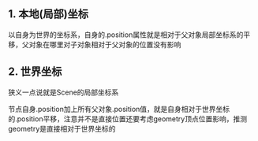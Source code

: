 ## 1. 本地(局部)坐标

以自身为世界的坐标系，自身的.position属性就是相对于父对象局部坐标系的平移，父对象在哪里对子对象相对于父对象的位置没有影响

## 2. 世界坐标

狭义一点说就是Scene的局部坐标系

节点自身.position加上所有父对象.position值，就是自身相对于世界坐标的.position平移，注意并不是直接位置还要考虑geometry顶点位置影响，推测geometry是直接相对于世界坐标的